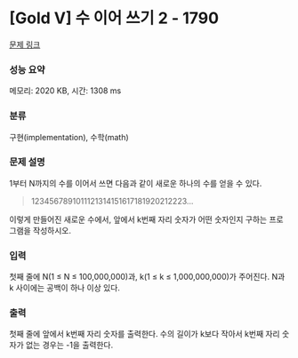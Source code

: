 # [Gold V] 수 이어 쓰기 2 - 1790 

[문제 링크](https://www.acmicpc.net/problem/1790) 

### 성능 요약

메모리: 2020 KB, 시간: 1308 ms

### 분류

구현(implementation), 수학(math)

### 문제 설명

<p>1부터 N까지의 수를 이어서 쓰면 다음과 같이 새로운 하나의 수를 얻을 수 있다.</p>

<blockquote>
<p>1234567891011121314151617181920212223...</p>
</blockquote>

<p>이렇게 만들어진 새로운 수에서, 앞에서 k번째 자리 숫자가 어떤 숫자인지 구하는 프로그램을 작성하시오.</p>

### 입력 

 <p>첫째 줄에 N(1 ≤ N ≤ 100,000,000)과,  k(1 ≤ k ≤ 1,000,000,000)가 주어진다. N과 k 사이에는 공백이 하나 이상 있다.</p>

### 출력 

 <p>첫째 줄에 앞에서 k번째 자리 숫자를 출력한다. 수의 길이가 k보다 작아서 k번째 자리 숫자가 없는 경우는 -1을 출력한다.</p>

